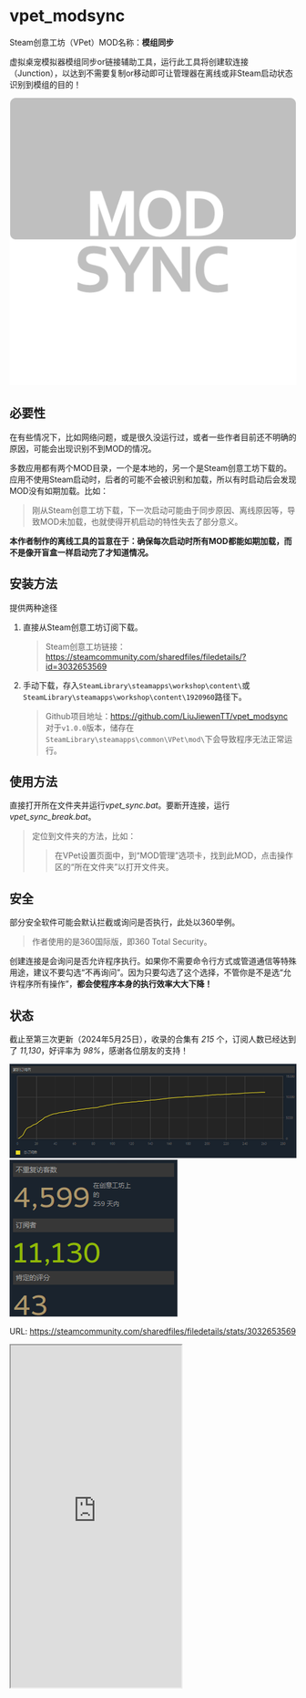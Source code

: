 # vpet_modsync

Steam创意工坊（VPet）MOD名称：**模组同步**

虚拟桌宠模拟器模组同步or链接辅助工具，运行此工具将创建软连接（Junction），以达到不需要复制or移动即可让管理器在离线或非Steam启动状态识别到模组的目的！

![icon](vpet_modsync/icon.png?raw=true)

## 必要性

在有些情况下，比如网络问题，或是很久没运行过，或者一些作者目前还不明确的原因，可能会出现识别不到MOD的情况。

多数应用都有两个MOD目录，一个是本地的，另一个是Steam创意工坊下载的。应用不使用Steam启动时，后者的可能不会被识别和加载，所以有时启动后会发现MOD没有如期加载。比如：

> 刚从Steam创意工坊下载，下一次启动可能由于同步原因、离线原因等，导致MOD未加载，也就使得开机启动的特性失去了部分意义。

**本作者制作的离线工具的旨意在于：确保每次启动时所有MOD都能如期加载，而不是像开盲盒一样启动完了才知道情况。**

## 安装方法

提供两种途径

1. 直接从Steam创意工坊订阅下载。
   
   > Steam创意工坊链接：<https://steamcommunity.com/sharedfiles/filedetails/?id=3032653569>
3. 手动下载，存入`SteamLibrary\steamapps\workshop\content\`或`SteamLibrary\steamapps\workshop\content\1920960`路径下。

   > Github项目地址：<https://github.com/LiuJiewenTT/vpet_modsync>   
   > 对于`v1.0.0`版本，储存在`SteamLibrary\steamapps\common\VPet\mod\`下会导致程序无法正常运行。

## 使用方法

直接打开所在文件夹并运行*vpet_sync.bat*。要断开连接，运行*vpet_sync_break.bat*。
> 定位到文件夹的方法，比如：
> 
> > 在VPet设置页面中，到“MOD管理”选项卡，找到此MOD，点击操作区的“所在文件夹”以打开文件夹。

## 安全

部分安全软件可能会默认拦截或询问是否执行，此处以360举例。

> 作者使用的是360国际版，即360 Total Security。

创建连接是会询问是否允许程序执行。如果你不需要命令行方式或管道通信等特殊用途，建议不要勾选“不再询问”。因为只要勾选了这个选择，不管你是不是选“允许程序所有操作”，**都会使程序本身的执行效率大大下降！**

## 状态

截止至第三次更新（2024年5月25日），收录的合集有 *215* 个，订阅人数已经达到了 *11,130*，好评率为 *98%*，感谢各位朋友的支持！

![image-20240525105310028](README.assets/image-20240525105310028.png)![image-20240525105342683](README.assets/image-20240525105342683.png)

URL: <https://steamcommunity.com/sharedfiles/filedetails/stats/3032653569>

<iframe src="https://steamcommunity.com/sharedfiles/filedetails/stats/3032653569" style="height:600px"></iframe>


